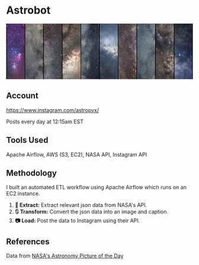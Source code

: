 # Astrobot
<img src="./images/banner.jpg" width="1250" />

## Account
https://www.instagram.com/astropyx/

Posts every day at 12:15am EST

## Tools Used
Apache Airflow, AWS (S3, EC2), NASA API, Instagram API

## Methodology
I built an automated ETL workflow using Apache Airflow which runs on an EC2 instance.
1. **📜 Extract:** Extract relevant json data from NASA's API.
2. **🔃 Transform:** Convert the json data into an image and caption.
3. **📷 Load:** Post the data to Instagram using their API.

## References
Data from [NASA's Astronomy Picture of the Day](https://apod.nasa.gov/apod/astropix.html)
